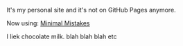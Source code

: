 It's my personal site and it's not on GitHub Pages anymore.

Now using: [Minimal Mistakes](http://mmistakes.github.io/minimal-mistakes)

I liek chocolate milk. blah blah blah etc
